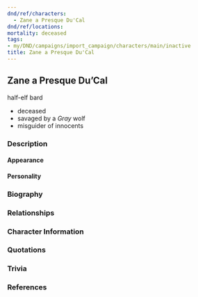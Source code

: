 ```yaml
---
dnd/ref/characters:
  - Zane a Presque Du'Cal
dnd/ref/locations:
mortality: deceased
tags:
- my/DND/campaigns/import_campaign/characters/main/inactive
title: Zane a Presque Du'Cal
---
```


## Zane a Presque Du’Cal

half-elf bard

- deceased
- savaged by a _Gray_ wolf
- misguider of innocents

### Description

#### Appearance

#### Personality

### Biography

### Relationships

### Character Information

### Quotations

### Trivia

### References
